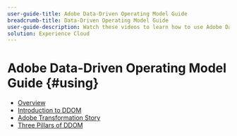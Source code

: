 ```yaml
---
user-guide-title: Adobe Data-Driven Operating Model Guide
breadcrumb-title: Data-Driven Operating Model Guide
user-guide-description: Watch these videos to learn how to use Adobe Data-Driven Operating Model.
solution: Experience Cloud
---
```


# Adobe Data-Driven Operating Model Guide {#using}

+ [Overview](overview.md)
+ [Introduction to DDOM](ddom-introduction.md)
+ [Adobe Transformation Story](transformation-story.md)
+ [Three Pillars of DDOM](ddom-components.md)

